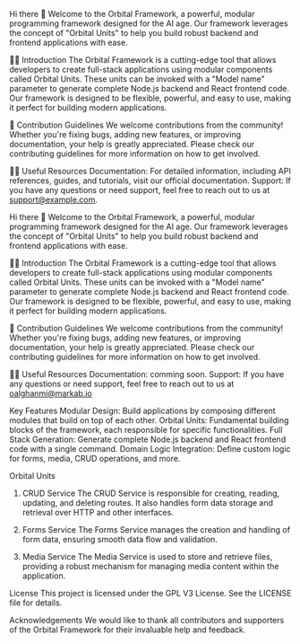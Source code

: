 Hi there 👋
Welcome to the Orbital Framework, a powerful, modular programming framework designed for the AI age. Our framework leverages the concept of "Orbital Units" to help you build robust backend and frontend applications with ease.

🙋‍♀️ Introduction
The Orbital Framework is a cutting-edge tool that allows developers to create full-stack applications using modular components called Orbital Units. These units can be invoked with a "Model name" parameter to generate complete Node.js backend and React frontend code. Our framework is designed to be flexible, powerful, and easy to use, making it perfect for building modern applications.

🌈 Contribution Guidelines
We welcome contributions from the community! Whether you're fixing bugs, adding new features, or improving documentation, your help is greatly appreciated. Please check our contributing guidelines for more information on how to get involved.

👩‍💻 Useful Resources
Documentation: For detailed information, including API references, guides, and tutorials, visit our official documentation.
Support: If you have any questions or need support, feel free to reach out to us at support@example.com.


Hi there 👋
Welcome to the Orbital Framework, a powerful, modular programming framework designed for the AI age. Our framework leverages the concept of "Orbital Units" to help you build robust backend and frontend applications with ease.

🙋‍♀️ Introduction
The Orbital Framework is a cutting-edge tool that allows developers to create full-stack applications using modular components called Orbital Units. These units can be invoked with a "Model name" parameter to generate complete Node.js backend and React frontend code. Our framework is designed to be flexible, powerful, and easy to use, making it perfect for building modern applications.

🌈 Contribution Guidelines
We welcome contributions from the community! Whether you're fixing bugs, adding new features, or improving documentation, your help is greatly appreciated. Please check our contributing guidelines for more information on how to get involved.

👩‍💻 Useful Resources
Documentation: comming soon.
Support: If you have any questions or need support, feel free to reach out to us at oalghanmi@markab.io

Key Features
Modular Design: Build applications by composing different modules that build on top of each other.
Orbital Units: Fundamental building blocks of the framework, each responsible for specific functionalities.
Full Stack Generation: Generate complete Node.js backend and React frontend code with a single command.
Domain Logic Integration: Define custom logic for forms, media, CRUD operations, and more.

Orbital Units
1. CRUD Service
The CRUD Service is responsible for creating, reading, updating, and deleting routes. It also handles form data storage and retrieval over HTTP and other interfaces.

2. Forms Service
The Forms Service manages the creation and handling of form data, ensuring smooth data flow and validation.

3. Media Service
The Media Service is used to store and retrieve files, providing a robust mechanism for managing media content within the application.

License
This project is licensed under the GPL V3 License. See the LICENSE file for details.

Acknowledgements
We would like to thank all contributors and supporters of the Orbital Framework for their invaluable help and feedback.
